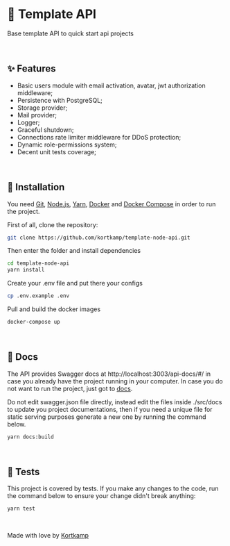# :construction_worker: Template API
 Base template API to quick start api projects

<br>

## :sparkles: Features
* Basic users module with email activation, avatar, jwt authorization middleware;
* Persistence with PostgreSQL;
* Storage provider;
* Mail provider;
* Logger;
* Graceful shutdown;
* Connections rate limiter middleware for DDoS protection;
* Dynamic role-permissions system;
* Decent unit tests coverage;

<br>

## :wrench: Installation
You need [Git](https://git-scm.com/), [Node.js](https://nodejs.org/), [Yarn](https://yarnpkg.com/), [Docker](https://www.docker.com/) and [Docker Compose](https://docs.docker.com/compose/) in order to run the project.

First of all, clone the repository:
```bash
git clone https://github.com/kortkamp/template-node-api.git
```
Then enter the folder and install dependencies
```bash
cd template-node-api
yarn install
```
Create your .env file and put there your configs
```bash
cp .env.example .env
```

Pull and build the docker images
```bash
docker-compose up
```

<br>

## :book: Docs

The API provides Swagger docs at http://localhost:3003/api-docs/#/ in case you already have the project running in your computer. In case you do not want to run the project, just got to [docs](https://github.com/kortkamp/template-node-api/blob/main/src/docs/swagger.json).

Do not edit swagger.json file directly, instead edit the files inside ./src/docs to update you project documentations, then if you need a unique file for static serving purposes generate a new one by running the command below.


```bash
yarn docs:build
```

<br>

## 	:microscope: Tests
This project is covered by tests. If you make any changes to the code, run the command below to ensure your change didn't break anything:

```bash
yarn test
```

<br>

Made with love by [Kortkamp](https://github.com/kortkamp)